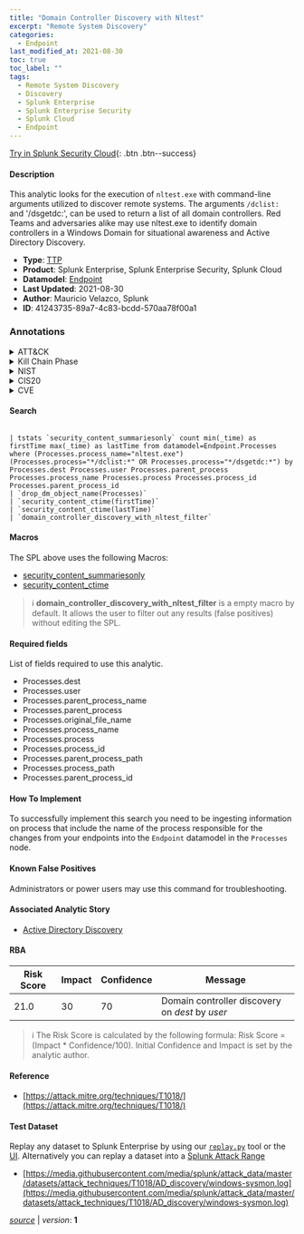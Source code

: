 ```yaml
---
title: "Domain Controller Discovery with Nltest"
excerpt: "Remote System Discovery"
categories:
  - Endpoint
last_modified_at: 2021-08-30
toc: true
toc_label: ""
tags:
  - Remote System Discovery
  - Discovery
  - Splunk Enterprise
  - Splunk Enterprise Security
  - Splunk Cloud
  - Endpoint
---
```




[Try in Splunk Security Cloud](https://www.splunk.com/en_us/cyber-security.html){: .btn .btn--success}

#### Description

This analytic looks for the execution of `nltest.exe` with command-line arguments utilized to discover remote systems. The arguments `/dclist:` and &#39;/dsgetdc:&#39;, can be used to return a list of all domain controllers. Red Teams and adversaries alike may use nltest.exe to identify domain controllers in a Windows Domain for situational awareness and Active Directory Discovery.

- **Type**: [TTP](https://github.com/splunk/security_content/wiki/Detection-Analytic-Types)
- **Product**: Splunk Enterprise, Splunk Enterprise Security, Splunk Cloud
- **Datamodel**: [Endpoint](https://docs.splunk.com/Documentation/CIM/latest/User/Endpoint)
- **Last Updated**: 2021-08-30
- **Author**: Mauricio Velazco, Splunk
- **ID**: 41243735-89a7-4c83-bcdd-570aa78f00a1

### Annotations
<details>
  <summary>ATT&CK</summary>

<div markdown="1">

#### [ATT&CK](https://attack.mitre.org/)

| ID          | Technique   | Tactic         |
| ----------- | ----------- |--------------- |
| [T1018](https://attack.mitre.org/techniques/T1018/) | Remote System Discovery | Discovery |

</div>
</details>


<details>
  <summary>Kill Chain Phase</summary>

<div markdown="1">

* Reconnaissance


</div>
</details>


<details>
  <summary>NIST</summary>

<div markdown="1">



</div>
</details>

<details>
  <summary>CIS20</summary>

<div markdown="1">



</div>
</details>

<details>
  <summary>CVE</summary>

<div markdown="1">


</div>
</details>


#### Search

```

| tstats `security_content_summariesonly` count min(_time) as firstTime max(_time) as lastTime from datamodel=Endpoint.Processes where (Processes.process_name="nltest.exe") (Processes.process="*/dclist:*" OR Processes.process="*/dsgetdc:*") by Processes.dest Processes.user Processes.parent_process Processes.process_name Processes.process Processes.process_id Processes.parent_process_id 
| `drop_dm_object_name(Processes)` 
| `security_content_ctime(firstTime)` 
| `security_content_ctime(lastTime)` 
| `domain_controller_discovery_with_nltest_filter`
```

#### Macros
The SPL above uses the following Macros:
* [security_content_summariesonly](https://github.com/splunk/security_content/blob/develop/macros/security_content_summariesonly.yml)
* [security_content_ctime](https://github.com/splunk/security_content/blob/develop/macros/security_content_ctime.yml)

> :information_source:
> **domain_controller_discovery_with_nltest_filter** is a empty macro by default. It allows the user to filter out any results (false positives) without editing the SPL.



#### Required fields
List of fields required to use this analytic.
* Processes.dest
* Processes.user
* Processes.parent_process_name
* Processes.parent_process
* Processes.original_file_name
* Processes.process_name
* Processes.process
* Processes.process_id
* Processes.parent_process_path
* Processes.process_path
* Processes.parent_process_id



#### How To Implement
To successfully implement this search you need to be ingesting information on process that include the name of the process responsible for the changes from your endpoints into the `Endpoint` datamodel in the `Processes` node.
#### Known False Positives
Administrators or power users may use this command for troubleshooting.

#### Associated Analytic Story
* [Active Directory Discovery](/stories/active_directory_discovery)




#### RBA

| Risk Score  | Impact      | Confidence   | Message      |
| ----------- | ----------- |--------------|--------------|
| 21.0 | 30 | 70 | Domain controller discovery on $dest$ by $user$ |


> :information_source:
> The Risk Score is calculated by the following formula: Risk Score = (Impact * Confidence/100). Initial Confidence and Impact is set by the analytic author.


#### Reference

* [https://attack.mitre.org/techniques/T1018/](https://attack.mitre.org/techniques/T1018/)



#### Test Dataset
Replay any dataset to Splunk Enterprise by using our [`replay.py`](https://github.com/splunk/attack_data#using-replaypy) tool or the [UI](https://github.com/splunk/attack_data#using-ui).
Alternatively you can replay a dataset into a [Splunk Attack Range](https://github.com/splunk/attack_range#replay-dumps-into-attack-range-splunk-server)

* [https://media.githubusercontent.com/media/splunk/attack_data/master/datasets/attack_techniques/T1018/AD_discovery/windows-sysmon.log](https://media.githubusercontent.com/media/splunk/attack_data/master/datasets/attack_techniques/T1018/AD_discovery/windows-sysmon.log)



[*source*](https://github.com/splunk/security_content/tree/develop/detections/endpoint/domain_controller_discovery_with_nltest.yml) \| *version*: **1**